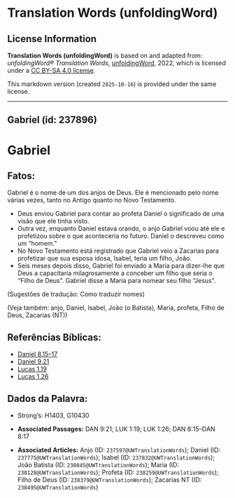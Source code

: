 # Translation Words (unfoldingWord)

## License Information

**Translation Words (unfoldingWord)** is based on and adapted from: _unfoldingWord® Translation Words_, [unfoldingWord](https://unfoldingword.org/utw), 2022, which is licensed under a [CC BY-SA 4.0 license](https://creativecommons.org/licenses/by-sa/4.0/legalcode.en).

This markdown version (created `2025-10-16`) is provided under the same license.



--------------------------------

## Gabriel (id: 237896)

Gabriel
=======

Fatos:
------

Gabriel é o nome de um dos anjos de Deus. Ele é mencionado pelo nome várias vezes, tanto no Antigo quanto no Novo Testamento.

* Deus enviou Gabriel para contar ao profeta Daniel o significado de uma visão que ele tinha visto.
* Outra vez, enquanto Daniel estava orando, o anjo Gabriel voou até ele e profetizou sobre o que aconteceria no futuro. Daniel o descreveu como um “homem.”
* No Novo Testamento está registrado que Gabriel veio a Zacarias para profetizar que sua esposa idosa, Isabel, teria um filho, João.
* Seis meses depois disso, Gabriel foi enviado a Maria para dizer\-lhe que Deus a capacitaria milagrosamente a conceber um filho que seria o “Filho de Deus”. Gabriel disse a Maria para nomear seu filho “Jesus”.

(Sugestões de tradução: Como traduzir nomes)

(Veja também: anjo, Daniel, Isabel, João (o Batista), Maria, profeta, Filho de Deus, Zacarias (NT))

Referências Bíblicas:
---------------------

* [Daniel 8\.15–17](https://ref.ly/Dan8:15-Dan8:17)
* [Daniel 9\.21](https://ref.ly/Dan9:21)
* [Lucas 1\.19](https://ref.ly/Luke1:19)
* [Lucas 1\.26](https://ref.ly/Luke1:26)

Dados da Palavra:
-----------------

* Strong’s: H1403, G10430

* **Associated Passages:** DAN 9:21; LUK 1:19; LUK 1:26; DAN 8:15–DAN 8:17
* **Associated Articles:** Anjo (ID: `237597@UWTranslationWords`); Daniel (ID: `237775@UWTranslationWords`); Isabel (ID: `237832@UWTranslationWords`); João Batista (ID: `238045@UWTranslationWords`); Maria (ID: `238128@UWTranslationWords`); Profeta (ID: `238259@UWTranslationWords`); Filho de Deus (ID: `238379@UWTranslationWords`); Zacarias NT (ID: `238495@UWTranslationWords`)

